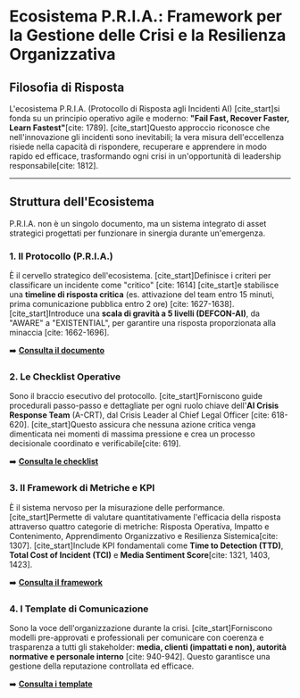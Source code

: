 # Ecosistema P.R.I.A.: Framework per la Gestione delle Crisi e la Resilienza Organizzativa

## Filosofia di Risposta
L'ecosistema P.R.I.A. (Protocollo di Risposta agli Incidenti AI) [cite_start]si fonda su un principio operativo agile e moderno: **"Fail Fast, Recover Faster, Learn Fastest"**[cite: 1789]. [cite_start]Questo approccio riconosce che nell'innovazione gli incidenti sono inevitabili; la vera misura dell'eccellenza risiede nella capacità di rispondere, recuperare e apprendere in modo rapido ed efficace, trasformando ogni crisi in un'opportunità di leadership responsabile[cite: 1812].

---

## Struttura dell'Ecosistema
P.R.I.A. non è un singolo documento, ma un sistema integrato di asset strategici progettati per funzionare in sinergia durante un'emergenza.

### 1. Il Protocollo (P.R.I.A.)
È il cervello strategico dell'ecosistema. [cite_start]Definisce i criteri per classificare un incidente come "critico" [cite: 1614] [cite_start]e stabilisce una **timeline di risposta critica** (es. attivazione del team entro 15 minuti, prima comunicazione pubblica entro 2 ore) [cite: 1627-1638]. [cite_start]Introduce una **scala di gravità a 5 livelli (DEFCON-AI)**, da "AWARE" a "EXISTENTIAL", per garantire una risposta proporzionata alla minaccia [cite: 1662-1696].

➡️ **[Consulta il documento](./1_Protocollo/Protocollo_di_Risposta_agli_Incidenti_AI_(P.R.I.A.).pdf)**

### 2. Le Checklist Operative
Sono il braccio esecutivo del protocollo. [cite_start]Forniscono guide procedurali passo-passo e dettagliate per ogni ruolo chiave dell'**AI Crisis Response Team** (A-CRT), dal Crisis Leader al Chief Legal Officer [cite: 618-620]. [cite_start]Questo assicura che nessuna azione critica venga dimenticata nei momenti di massima pressione e crea un processo decisionale coordinato e verificabile[cite: 619].

➡️ **[Consulta le checklist](./2_Checklist_Operative/Checklist_Operative_per_AI_Crisis_Response_Team.pdf)**

### 3. Il Framework di Metriche e KPI
È il sistema nervoso per la misurazione delle performance. [cite_start]Permette di valutare quantitativamente l'efficacia della risposta attraverso quattro categorie di metriche: Risposta Operativa, Impatto e Contenimento, Apprendimento Organizzativo e Resilienza Sistemica[cite: 1307]. [cite_start]Include KPI fondamentali come **Time to Detection (TTD)**, **Total Cost of Incident (TCI)** e **Media Sentiment Score**[cite: 1321, 1403, 1423].

➡️ **[Consulta il framework](./3_Metriche_e_KPI/Framework_di_Metriche_e_KPI_per_il_Protocollo_P.R.I.A..pdf)**

### 4. I Template di Comunicazione
Sono la voce dell'organizzazione durante la crisi. [cite_start]Forniscono modelli pre-approvati e professionali per comunicare con coerenza e trasparenza a tutti gli stakeholder: **media, clienti (impattati e non), autorità normative e personale interno** [cite: 940-942]. Questo garantisce una gestione della reputazione controllata ed efficace.

➡️ **[Consulta i template](./4_Template_di_Comunicazione/Template_di_Comunicazione_Professionale_per_Incidenti_AI.pdf)**
